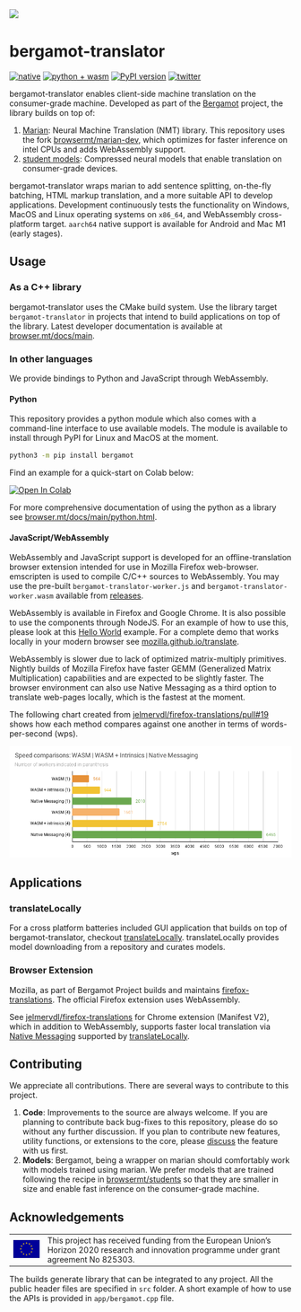 <img src="https://browser.mt/images/about.jpg">

# bergamot-translator

[![native](https://github.com/browsermt/bergamot-translator/actions/workflows/native.yml/badge.svg)]()
[![python + wasm](https://github.com/browsermt/bergamot-translator/actions/workflows/build.yml/badge.svg)]()
[![PyPI version](https://badge.fury.io/py/bergamot.svg)](https://badge.fury.io/py/bergamot)
[![twitter](https://img.shields.io/twitter/url.svg?label=Follow%20@BergamotProject&style=social&url=http://twitter.com/BergamotProject)](https://twitter.com/BergamotProject)

bergamot-translator enables client-side machine translation on the
consumer-grade machine. Developed as part of the
[Bergamot](https://browser.mt/) project, the library builds on top of:

1. [Marian](https://marian-nmt.github.io/): Neural Machine Translation (NMT)
   library. This repository uses the fork
   [browsermt/marian-dev](https://github.com/browsermt/marian-dev), which
   optimizes for faster inference on intel CPUs and adds WebAssembly support.
2. [student models](https://github.com/browsermt/students): Compressed neural
   models that enable translation on consumer-grade devices.

bergamot-translator wraps marian to add sentence splitting, on-the-fly
batching, HTML markup translation, and a more suitable API to develop
applications. Development continuously tests the functionality on Windows,
MacOS and Linux operating systems on `x86_64`, and WebAssembly cross-platform
target. `aarch64` native support is available for Android and Mac M1 (early
stages).

## Usage

### As a C++ library

bergamot-translator uses the CMake build system. Use the library target
`bergamot-translator` in projects that intend to build applications on top of
the library. Latest developer documentation is available at
[browser.mt/docs/main](https://browser.mt/docs/main).

### In other languages

We provide bindings to Python and JavaScript through WebAssembly.

#### Python

This repository provides a python module which also comes with  a command-line
interface to use available models. The module is available to install through PyPI for Linux and MacOS at the moment.


```bash
python3 -m pip install bergamot
```

Find an example for a quick-start on Colab below:

[![Open In Colab](https://colab.research.google.com/assets/colab-badge.svg)](https://colab.research.google.com/drive/1AHpgewVJBFaupwAbZq0e6TdX6REx0Ul0)

For more comprehensive documentation of using the python as a library see
[browser.mt/docs/main/python.html](https://browser.mt/docs/main/python.html).

#### JavaScript/WebAssembly

WebAssembly and JavaScript support is developed for an offline-translation
browser extension intended for use in Mozilla Firefox web-browser. emscripten
is used to compile C/C++ sources to WebAssembly. You may use the pre-built
`bergamot-translator-worker.js` and `bergamot-translator-worker.wasm` available
from [releases](https://github.com/browsermt/bergamot-translator/releases).

WebAssembly is available in Firefox and Google Chrome. It is also possible to
use the components through NodeJS. For an example of how to use this, please look at
this [Hello World](./wasm/node-test.js) example.  For a complete demo that
works locally in your modern browser see
[mozilla.github.io/translate](https://mozilla.github.io/translate/).

WebAssembly is slower due to lack of optimized matrix-multiply primitives.
Nightly builds of Mozilla Firefox have faster GEMM (Generalized Matrix
Multiplication) capabilities and are expected to be slightly faster. 
The browser environment can also use Native Messaging as a third option to translate web-pages locally, which is the fastest at the moment. 

The
following chart created from
[jelmervdl/firefox-translations/pull#19](https://github.com/jelmervdl/firefox-translations/pull/19)
shows how each method compares against one another in terms of words-per-second
(wps).

<img src="./doc/bergamot-comparisons.png" width=800>

## Applications

### translateLocally

For a cross platform batteries included GUI application that builds on top of
bergamot-translator, checkout
[translateLocally](https://github.com/XapaJIaMnu/translateLocally).
translateLocally provides model downloading from a repository and curates
models. 

### Browser Extension

Mozilla, as part of Bergamot Project builds and maintains
[firefox-translations](https://github.com/mozilla/firefox-translations/). The
official Firefox extension uses WebAssembly.

See
[jelmervdl/firefox-translations](https://github.com/jelmervdl/firefox-translations/)
for Chrome extension (Manifest V2), which in addition to WebAssembly, supports
faster local translation via [Native
Messaging](https://developer.mozilla.org/en-US/docs/Mozilla/Add-ons/WebExtensions/Native_messaging)
supported by
[translateLocally](https://github.com/XapaJIaMnu/translateLocally).


## Contributing

We appreciate all contributions. There are several ways to contribute to this
project.

1. **Code**: Improvements to the source are always welcome. If you are planning to
   contribute back bug-fixes to this repository, please do so without any
   further discussion.  If you plan to contribute new features, utility functions,
   or extensions to the core, please
   [discuss](https://github.com/browsermt/bergamot-translator/discussions) the
   feature with us first.
2. **Models**: Bergamot, being a wrapper on marian should comfortably work with
   models trained using marian. We prefer models that are trained following the
   recipe in
   [browsermt/students](https://github.com/browsermt/students/tree/master/train-student)
   so that they are smaller in size and enable fast inference on the
   consumer-grade machine.

## Acknowledgements

<table>
<tr>
<td> <img src="./doc/eu-logo.png" width=120> </td>
<td> This project has received funding from the European Union’s Horizon 2020
research and innovation programme under grant agreement No 825303.  </td>
</tr>
</table>

The builds generate library that can be integrated to any project. All the public header files are specified in `src` folder.
A short example of how to use the APIs is provided in `app/bergamot.cpp` file.



